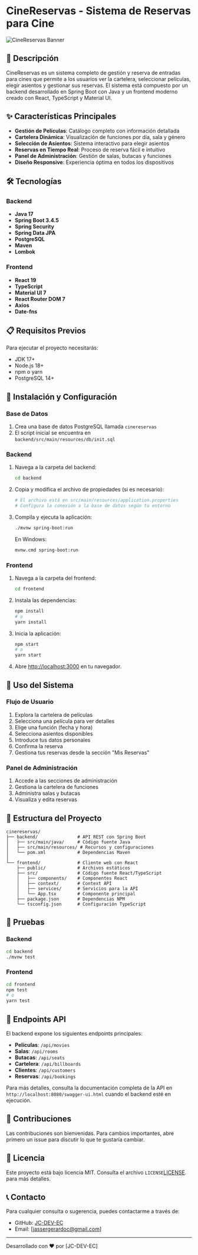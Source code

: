 # CineReservas - Sistema de Reservas para Cine

![CineReservas Banner](https://images.unsplash.com/photo-1489599849927-2ee91cede3ba?q=80&w=1200&h=400&auto=format&fit=crop)

## 📝 Descripción

CineReservas es un sistema completo de gestión y reserva de entradas para cines que permite a los usuarios ver la cartelera, seleccionar películas, elegir asientos y gestionar sus reservas. El sistema está compuesto por un backend desarrollado en Spring Boot con Java y un frontend moderno creado con React, TypeScript y Material UI.

## ✨ Características Principales

- **Gestión de Películas**: Catálogo completo con información detallada
- **Cartelera Dinámica**: Visualización de funciones por día, sala y género
- **Selección de Asientos**: Sistema interactivo para elegir asientos
- **Reservas en Tiempo Real**: Proceso de reserva fácil e intuitivo
- **Panel de Administración**: Gestión de salas, butacas y funciones
- **Diseño Responsive**: Experiencia óptima en todos los dispositivos

## 🛠️ Tecnologías

### Backend
- **Java 17**
- **Spring Boot 3.4.5**
- **Spring Security**
- **Spring Data JPA**
- **PostgreSQL**
- **Maven**
- **Lombok**

### Frontend
- **React 19**
- **TypeScript**
- **Material UI 7**
- **React Router DOM 7**
- **Axios**
- **Date-fns**

## 📋 Requisitos Previos

Para ejecutar el proyecto necesitarás:

- JDK 17+
- Node.js 18+
- npm o yarn
- PostgreSQL 14+

## 🚀 Instalación y Configuración

### Base de Datos
1. Crea una base de datos PostgreSQL llamada `cinereservas`
2. El script inicial se encuentra en `backend/src/main/resources/db/init.sql`

### Backend
1. Navega a la carpeta del backend:
   ```bash
   cd backend
   ```

2. Copia y modifica el archivo de propiedades (si es necesario):
   ```bash
   # El archivo está en src/main/resources/application.properties
   # Configura la conexión a la base de datos según tu entorno
   ```

3. Compila y ejecuta la aplicación:
   ```bash
   ./mvnw spring-boot:run
   ```
   
   En Windows:
   ```bash
   mvnw.cmd spring-boot:run
   ```

### Frontend
1. Navega a la carpeta del frontend:
   ```bash
   cd frontend
   ```

2. Instala las dependencias:
   ```bash
   npm install
   # o
   yarn install
   ```

3. Inicia la aplicación:
   ```bash
   npm start
   # o
   yarn start
   ```

4. Abre [http://localhost:3000](http://localhost:3000) en tu navegador.

## 📱 Uso del Sistema

### Flujo de Usuario
1. Explora la cartelera de películas
2. Selecciona una película para ver detalles
3. Elige una función (fecha y hora)
4. Selecciona asientos disponibles
5. Introduce tus datos personales
6. Confirma la reserva
7. Gestiona tus reservas desde la sección "Mis Reservas"

### Panel de Administración
1. Accede a las secciones de administración
2. Gestiona la cartelera de funciones
3. Administra salas y butacas
4. Visualiza y edita reservas

## 📂 Estructura del Proyecto

```
cinereservas/
├── backend/               # API REST con Spring Boot
│   ├── src/main/java/     # Código fuente Java
│   ├── src/main/resources/ # Recursos y configuraciones
│   └── pom.xml            # Dependencias Maven
│
└── frontend/              # Cliente web con React
    ├── public/            # Archivos estáticos
    ├── src/               # Código fuente React/TypeScript
    │   ├── components/    # Componentes React
    │   ├── context/       # Context API
    │   ├── services/      # Servicios para la API
    │   └── App.tsx        # Componente principal
    ├── package.json       # Dependencias NPM
    └── tsconfig.json      # Configuración TypeScript
```

## 🧪 Pruebas

### Backend
```bash
cd backend
./mvnw test
```

### Frontend
```bash
cd frontend
npm test
# o
yarn test
```

## 🔧 Endpoints API

El backend expone los siguientes endpoints principales:

- **Películas**: `/api/movies`
- **Salas**: `/api/rooms`
- **Butacas**: `/api/seats`
- **Cartelera**: `/api/billboards`
- **Clientes**: `/api/customers`
- **Reservas**: `/api/bookings`

Para más detalles, consulta la documentación completa de la API en `http://localhost:8080/swagger-ui.html` cuando el backend esté en ejecución.

## 👥 Contribuciones

Las contribuciones son bienvenidas. Para cambios importantes, abre primero un issue para discutir lo que te gustaría cambiar.

## 📄 Licencia

Este proyecto está bajo licencia MIT. Consulta el archivo `LICENSE`[LICENSE](https://github.com/JC-DEV-EC/Sistema-para-cine/blob/main/LICENSE).  para más detalles.

## 📞 Contacto

Para cualquier consulta o sugerencia, puedes contactarme a través de:

- GitHub: [JC-DEV-EC](https://github.com/JC-DEV-EC)
- Email: [jassergerardoc@gmail.com]

---

Desarrollado con ❤️ por [JC-DEV-EC]
